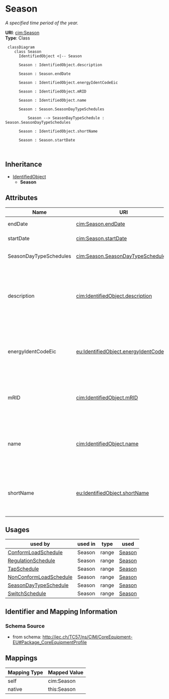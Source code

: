 # Season


_A specified time period of the year._





**URI**: [cim:Season](http://iec.ch/TC57/CIM100#Season)<br />
**Type**: Class




```mermaid
 classDiagram
    class Season
      IdentifiedObject <|-- Season
      
      Season : IdentifiedObject.description
        
      Season : Season.endDate
        
      Season : IdentifiedObject.energyIdentCodeEic
        
      Season : IdentifiedObject.mRID
        
      Season : IdentifiedObject.name
        
      Season : Season.SeasonDayTypeSchedules
        
          Season --> SeasonDayTypeSchedule : Season.SeasonDayTypeSchedules
        
      Season : IdentifiedObject.shortName
        
      Season : Season.startDate
        
      
```





## Inheritance
* [IdentifiedObject](IdentifiedObject.md)
    * **Season**



## Attributes


| Name | URI | Cardinality and Range | Description | Inheritance |
| ---  | --- | --- | --- | --- |
| endDate | [cim:Season.endDate](http://iec.ch/TC57/CIM100#Season.endDate) | 1..1 <br />  date  | Date season ends | direct |
| startDate | [cim:Season.startDate](http://iec.ch/TC57/CIM100#Season.startDate) | 1..1 <br />  date  | Date season starts | direct |
| SeasonDayTypeSchedules | [cim:Season.SeasonDayTypeSchedules](http://iec.ch/TC57/CIM100#Season.SeasonDayTypeSchedules) | 0..* <br />  [SeasonDayTypeSchedule](SeasonDayTypeSchedule.md)  | Schedules that use this Season | direct |
| description | [cim:IdentifiedObject.description](http://iec.ch/TC57/CIM100#IdentifiedObject.description) | 0..1 <br />  string  | The description is a free human readable text describing or naming the object | [IdentifiedObject](IdentifiedObject.md) |
| energyIdentCodeEic | [eu:IdentifiedObject.energyIdentCodeEic](http://iec.ch/TC57/CIM100-European#IdentifiedObject.energyIdentCodeEic) | 0..1 <br />  string  | The attribute is used for an exchange of the EIC code (Energy identification ... | [IdentifiedObject](IdentifiedObject.md) |
| mRID | [cim:IdentifiedObject.mRID](http://iec.ch/TC57/CIM100#IdentifiedObject.mRID) | 1..1 <br />  string  | Master resource identifier issued by a model authority | [IdentifiedObject](IdentifiedObject.md) |
| name | [cim:IdentifiedObject.name](http://iec.ch/TC57/CIM100#IdentifiedObject.name) | 1..1 <br />  string  | The name is any free human readable and possibly non unique text naming the o... | [IdentifiedObject](IdentifiedObject.md) |
| shortName | [eu:IdentifiedObject.shortName](http://iec.ch/TC57/CIM100-European#IdentifiedObject.shortName) | 0..1 <br />  string  | The attribute is used for an exchange of a human readable short name with len... | [IdentifiedObject](IdentifiedObject.md) |





## Usages

| used by | used in | type | used |
| ---  | --- | --- | --- |
| [ConformLoadSchedule](ConformLoadSchedule.md) | Season | range | [Season](Season.md) |
| [RegulationSchedule](RegulationSchedule.md) | Season | range | [Season](Season.md) |
| [TapSchedule](TapSchedule.md) | Season | range | [Season](Season.md) |
| [NonConformLoadSchedule](NonConformLoadSchedule.md) | Season | range | [Season](Season.md) |
| [SeasonDayTypeSchedule](SeasonDayTypeSchedule.md) | Season | range | [Season](Season.md) |
| [SwitchSchedule](SwitchSchedule.md) | Season | range | [Season](Season.md) |






## Identifier and Mapping Information







### Schema Source


* from schema: http://iec.ch/TC57/ns/CIM/CoreEquipment-EU#Package_CoreEquipmentProfile





## Mappings

| Mapping Type | Mapped Value |
| ---  | ---  |
| self | cim:Season |
| native | this:Season |




